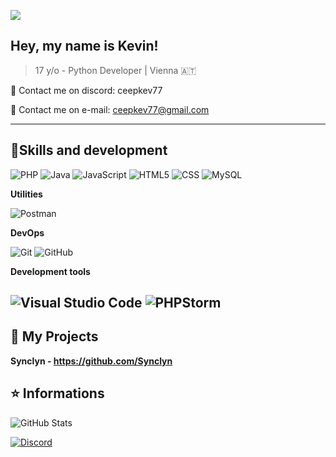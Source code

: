 ![](https://komarev.com/ghpvc/?username=Mee632&color=006bed)

## Hey, my name is <strong>Kevin!</strong>

> 17 y/o - Python Developer | Vienna 🇦🇹

💬 Contact me on discord: ceepkev77

📧 Contact me on e-mail: ceepkev77@gmail.com

---

## 🚀Skills and development

![PHP](https://img.shields.io/badge/-PHP-333333?style=flat&logo=php)
![Java](https://img.shields.io/badge/-Java-333333?style=flat&logo=Java&logoColor=007396)
![JavaScript](https://img.shields.io/badge/-JavaScript-333333?style=flat&logo=javascript)
![HTML5](https://img.shields.io/badge/-HTML5-333333?style=flat&logo=HTML5)
![CSS](https://img.shields.io/badge/-CSS-333333?style=flat&logo=CSS3&logoColor=1572B6)
![MySQL](https://img.shields.io/badge/-MySQL-333333?style=flat&logo=mysql)

**Utilities**

![Postman](https://img.shields.io/badge/-Postman-333333?style=flat&logo=postman)

**DevOps**

![Git](https://img.shields.io/badge/-Git-333333?style=flat&logo=git)
![GitHub](https://img.shields.io/badge/-GitHub-333333?style=flat&logo=github)

**Development tools**

![Visual Studio Code](https://img.shields.io/badge/-Visual%20Studio%20Code-333333?style=flat&logo=visual-studio-code&logoColor=007ACC)
![PHPStorm](https://img.shields.io/badge/-PHPStorm-333333?style=flat&logo=phpstorm)
---

## 📜 My Projects

**Synclyn - https://github.com/Synclyn**

## ⭐ Informations

![GitHub Stats](https://github-readme-stats.vercel.app/api?username=ceepkev77&show_icons=true)

[![Discord](https://discord.c99.nl/widget/theme-1/800775745488158771.png)](#)
